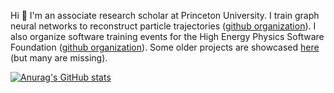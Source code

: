 Hi 👋 I'm an associate research scholar at Princeton University. I train graph neural networks to reconstruct particle trajectories ([github organization](https://github.com/gnn-tracking)). 
I also organize software training events for the High Energy Physics Software Foundation ([github organization](https://github.com/hsf-training/)). 
Some older projects are showcased [here](https://lieret.net/opensource/) (but many are missing).

[![Anurag's GitHub stats](https://github-readme-stats-8cz0owcth-klieret.vercel.app/api?username=klieret&hide_border=false&hide_rank=false&show_icons=true&disable_animations=true&custom_title=Stats&theme=default&count_private=true&include_all_commits=true)](https://github.com/anuraghazra/github-readme-stats)

<!-- other themes: gotham, vue-dark -->
